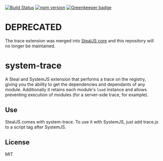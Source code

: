 [![Build Status](https://travis-ci.org/stealjs/system-trace.svg?branch=master)](https://travis-ci.org/stealjs/system-trace)
[![npm version](https://badge.fury.io/js/system-trace.svg)](http://badge.fury.io/js/system-trace) [![Greenkeeper badge](https://badges.greenkeeper.io/stealjs/system-trace.svg)](https://greenkeeper.io/)

# DEPRECATED
The trace extension was merged into [StealJS core](https://github.com/stealjs/steal/pull/1016) and this repository will no longer be maintained.

# system-trace

A Steal and SystemJS extension that performs a trace on the registry, giving you the ability to get the dependencies and dependants of any module. Additionally it retains each module's `load` instance and allows preventing execution of modules (for a server-side trace, for example).

## Use

StealJS comes with system-trace. To use it with SystemJS, just add trace.js to a script tag after SystemJS.

## License

MIT
